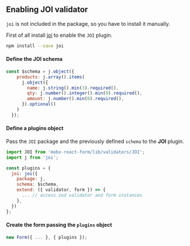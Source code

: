 ## Enabling JOI validator

`joi` is not included in the package, so you have to install it manually.

First of all install [joi](https://github.com/hapijs/joi) to enable the `JOI` plugin.

```bash
npm install --save joi
```

#### Define the JOI schema

```javascript
const $schema = j.object({
	products: j.array().items(
	  j.object({
        name: j.string().min(3).required(),
        qty: j.number().integer().min(0).required(),
        amount: j.number().min(0).required(),
      }).optional()
    )
  });

```

#### Define a plugins object

Pass the `JOI` package and the previously defined `schema` to the **JOI** plugin.

```javascript
import JOI from 'mobx-react-form/lib/validators/JOI';
import j from 'joi';

const plugins = {
  joi: joi({
    package: j,
    schema: $schema,
    extend: ({ validator, form }) => {
      ... // access zod validator and form instances
    },
  })
};
```

#### Create the form passing the `plugins` object

```javascript
new Form({ ... }, { plugins });
```
